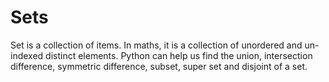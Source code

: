 # Sets

Set is a collection of items. In maths, it is a collection of unordered and un-indexed distinct elements. Python can help us find the union, intersection difference, symmetric difference, subset, super set and disjoint of a set.
